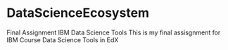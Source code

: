 # DataScienceEcosystem
Final Assignment IBM Data Science Tools
This is my final assisgnment for IBM Course Data Science Tools in EdX
